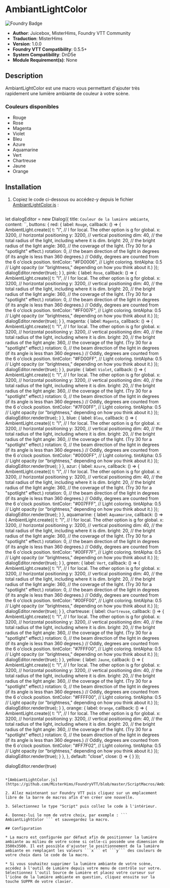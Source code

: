 # AmbiantLightColor

![Foundry Badge](https://img.shields.io/badge/Foundry-v0.5.5-informational)

* **Author**: Juicebox, MisterHims, Foundry VTT Community
* **Traduction**: MisterHims
* **Version**: 1.0.0
* **Foundry VTT Compatibility**: 0.5.5+
* **System Compatibility**: DnD5e
* **Module Requirement(s)**: None

## Description

AmbiantLightColor est une macro vous permettant d'ajouter très rapidement une lumière ambiante de couleur à votre scène.

### Couleurs disponibles

* Rouge
* Rose
* Magenta
* Violet
* Bleu
* Azure
* Aquamarine
* Vert
* Chartreuse
* Jaune
* Orange

## Installation

1. Copiez le code ci-dessous ou accédez-y depuis le fichier [AmbiantLightColor.js](https://github.com/MisterHims/FoundryVTT/blob/master/ScriptMacros/AmbiantLightColor/FR/AmbiantLightColor.js) :

   ```javascript

let dialogEditor = new Dialog({
  title: `Couleur de la lumière ambiante`,
  content: ``,
  buttons: {
    red: {
      label: `Rouge`,
      callback: () => {
        AmbientLight.create({
          t: "l", // l for local. The other option is g for global.
          x: 3200, // horizontal positioning
          y: 3200, // vertical positioning
          dim: 40, // the total radius of the light, including where it is dim.
          bright: 20, // the bright radius of the light
          angle: 360, // the coverage of the light. (Try 30 for a "spotlight" effect.)
          rotation: 0, // the beam direction of the light in degrees (if its angle is less than 360 degrees.) 
          // Oddly, degrees are counted from the 6 o'clock position.
          tintColor: "#FD0006", // Light coloring.
          tintAlpha: 0.5 // Light opacity (or "brightness," depending on how you think about it.) 
        });
        dialogEditor.render(true);
      }
    },
    pink: {
      label: `Rose`,
      callback: () => {
        AmbientLight.create({
          t: "l", // l for local. The other option is g for global.
          x: 3200, // horizontal positioning
          y: 3200, // vertical positioning
          dim: 40, // the total radius of the light, including where it is dim.
          bright: 20, // the bright radius of the light
          angle: 360, // the coverage of the light. (Try 30 for a "spotlight" effect.)
          rotation: 0, // the beam direction of the light in degrees (if its angle is less than 360 degrees.) 
          // Oddly, degrees are counted from the 6 o'clock position.
          tintColor: "#FF007F", // Light coloring.
          tintAlpha: 0.5 // Light opacity (or "brightness," depending on how you think about it.) 
        });
        dialogEditor.render(true);
      }
    },
    magenta: {
      label: `Magenta`,
      callback: () => {
        AmbientLight.create({
          t: "l", // l for local. The other option is g for global.
          x: 3200, // horizontal positioning
          y: 3200, // vertical positioning
          dim: 40, // the total radius of the light, including where it is dim.
          bright: 20, // the bright radius of the light
          angle: 360, // the coverage of the light. (Try 30 for a "spotlight" effect.)
          rotation: 0, // the beam direction of the light in degrees (if its angle is less than 360 degrees.) 
          // Oddly, degrees are counted from the 6 o'clock position.
          tintColor: "#FD00FF", // Light coloring.
          tintAlpha: 0.5 // Light opacity (or "brightness," depending on how you think about it.) 
        });
        dialogEditor.render(true);
      }
    },
    purple: {
      label: `Violet`,
      callback: () => {
        AmbientLight.create({
          t: "l", // l for local. The other option is g for global.
          x: 3200, // horizontal positioning
          y: 3200, // vertical positioning
          dim: 40, // the total radius of the light, including where it is dim.
          bright: 20, // the bright radius of the light
          angle: 360, // the coverage of the light. (Try 30 for a "spotlight" effect.)
          rotation: 0, // the beam direction of the light in degrees (if its angle is less than 360 degrees.) 
          // Oddly, degrees are counted from the 6 o'clock position.
          tintColor: "#7F00FF", // Light coloring.
          tintAlpha: 0.5 // Light opacity (or "brightness," depending on how you think about it.) 
        });
        dialogEditor.render(true);
      }
    },
    blue: {
      label: `Bleu`,
      callback: () => {
        AmbientLight.create({
          t: "l", // l for local. The other option is g for global.
          x: 3200, // horizontal positioning
          y: 3200, // vertical positioning
          dim: 40, // the total radius of the light, including where it is dim.
          bright: 20, // the bright radius of the light
          angle: 360, // the coverage of the light. (Try 30 for a "spotlight" effect.)
          rotation: 0, // the beam direction of the light in degrees (if its angle is less than 360 degrees.) 
          // Oddly, degrees are counted from the 6 o'clock position.
          tintColor: "#0000FF", // Light coloring.
          tintAlpha: 0.5 // Light opacity (or "brightness," depending on how you think about it.) 
        });
        dialogEditor.render(true);
      }
    },
    azur: {
      label: `Azure`,
      callback: () => {
        AmbientLight.create({
          t: "l", // l for local. The other option is g for global.
          x: 3200, // horizontal positioning
          y: 3200, // vertical positioning
          dim: 40, // the total radius of the light, including where it is dim.
          bright: 20, // the bright radius of the light
          angle: 360, // the coverage of the light. (Try 30 for a "spotlight" effect.)
          rotation: 0, // the beam direction of the light in degrees (if its angle is less than 360 degrees.) 
          // Oddly, degrees are counted from the 6 o'clock position.
          tintColor: "#007FFF", // Light coloring.
          tintAlpha: 0.5 // Light opacity (or "brightness," depending on how you think about it.) 
        });
        dialogEditor.render(true);
      }
    },
    aquamarine: {
      label: `Aquamarine`,
      callback: () => {
        AmbientLight.create({
          t: "l", // l for local. The other option is g for global.
          x: 3200, // horizontal positioning
          y: 3200, // vertical positioning
          dim: 40, // the total radius of the light, including where it is dim.
          bright: 20, // the bright radius of the light
          angle: 360, // the coverage of the light. (Try 30 for a "spotlight" effect.)
          rotation: 0, // the beam direction of the light in degrees (if its angle is less than 360 degrees.) 
          // Oddly, degrees are counted from the 6 o'clock position.
          tintColor: "#00FF7F", // Light coloring.
          tintAlpha: 0.5 // Light opacity (or "brightness," depending on how you think about it.) 
        });
        dialogEditor.render(true);
      }
    },
    green: {
      label: `Vert`,
      callback: () => {
        AmbientLight.create({
          t: "l", // l for local. The other option is g for global.
          x: 3200, // horizontal positioning
          y: 3200, // vertical positioning
          dim: 40, // the total radius of the light, including where it is dim.
          bright: 20, // the bright radius of the light
          angle: 360, // the coverage of the light. (Try 30 for a "spotlight" effect.)
          rotation: 0, // the beam direction of the light in degrees (if its angle is less than 360 degrees.) 
          // Oddly, degrees are counted from the 6 o'clock position.
          tintColor: "#00FF00", // Light coloring.
          tintAlpha: 0.5 // Light opacity (or "brightness," depending on how you think about it.) 
        });
        dialogEditor.render(true);
      }
    },
    chartreuse: {
      label: `Chartreuse`,
      callback: () => {
        AmbientLight.create({
          t: "l", // l for local. The other option is g for global.
          x: 3200, // horizontal positioning
          y: 3200, // vertical positioning
          dim: 40, // the total radius of the light, including where it is dim.
          bright: 20, // the bright radius of the light
          angle: 360, // the coverage of the light. (Try 30 for a "spotlight" effect.)
          rotation: 0, // the beam direction of the light in degrees (if its angle is less than 360 degrees.) 
          // Oddly, degrees are counted from the 6 o'clock position.
          tintColor: "#7FFF00", // Light coloring.
          tintAlpha: 0.5 // Light opacity (or "brightness," depending on how you think about it.) 
        });
        dialogEditor.render(true);
      }
    },
    yellow: {
      label: `Jaune`,
      callback: () => {
        AmbientLight.create({
          t: "l", // l for local. The other option is g for global.
          x: 3200, // horizontal positioning
          y: 3200, // vertical positioning
          dim: 40, // the total radius of the light, including where it is dim.
          bright: 20, // the bright radius of the light
          angle: 360, // the coverage of the light. (Try 30 for a "spotlight" effect.)
          rotation: 0, // the beam direction of the light in degrees (if its angle is less than 360 degrees.) 
          // Oddly, degrees are counted from the 6 o'clock position.
          tintColor: "#FFFF00", // Light coloring.
          tintAlpha: 0.5 // Light opacity (or "brightness," depending on how you think about it.) 
        });
        dialogEditor.render(true);
      }
    },
    orange: {
      label: `Orange`,
      callback: () => {
        AmbientLight.create({
          t: "l", // l for local. The other option is g for global.
          x: 3200, // horizontal positioning
          y: 3200, // vertical positioning
          dim: 40, // the total radius of the light, including where it is dim.
          bright: 20, // the bright radius of the light
          angle: 360, // the coverage of the light. (Try 30 for a "spotlight" effect.)
          rotation: 0, // the beam direction of the light in degrees (if its angle is less than 360 degrees.) 
          // Oddly, degrees are counted from the 6 o'clock position.
          tintColor: "#FF7F02", // Light coloring.
          tintAlpha: 0.5 // Light opacity (or "brightness," depending on how you think about it.) 
        });
        dialogEditor.render(true);
      }
    },
  },
  default: "close",
  close: () => { }
});

dialogEditor.render(true)

   ```

   *[AmbiantLightColor.js](https://github.com/MisterHims/FoundryVTT/blob/master/ScriptMacros/AmbiantLightColor/FR/AmbiantLightColor.js)*

2. Allez maintenant sur Foundry VTT puis cliquez sur un emplacement libre de la barre de macros afin d'en créer une nouvelle.

3. Sélectionnez le type "Script" puis collez le code à l'intérieur.

4. Donnez-lui le nom de votre choix, par exemple : ``` AmbiantLightColor ``` et sauvegardez la macro.

## Configuration

* La macro est configurée par défaut afin de positionner la lumière ambiante au milieu de votre scène si celle-ci possède une dimension de 3500x3500. Il est possible d'ajuster le positionnement de la lumière ambiante en remplaçant les valeurs ```x``` et ```y``` des couleurs de votre choix dans le code de la macro.

* Si vous souhaitez supprimer la lumière ambiante de votre scène, accédez à l'outil de Lumière depuis votre menu de contrôle sur votre. Sélectionnez l'outil Source de Lumière et placez votre curseur sur l'icône de la lumière ambiante en question, cliquez ensuite sur la touche SUPPR de votre clavier.
